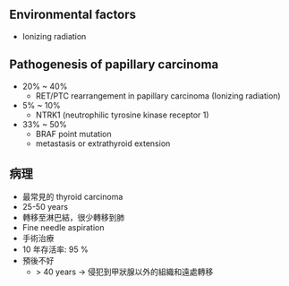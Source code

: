 ## Environmental factors
- Ionizing radiation
## Pathogenesis of papillary carcinoma
- 20% ~ 40%
	- RET/PTC rearrangement in papillary carcinoma (Ionizing radiation)
- 5% ~ 10%
	- NTRK1 (neutrophilic tyrosine kinase receptor 1)
- 33% ~ 50%
	- BRAF point mutation
	- metastasis or extrathyroid extension
## 病理
- 最常見的 thyroid carcinoma
- 25-50 years
- 轉移至淋巴結，很少轉移到肺
- Fine needle aspiration
- 手術治療
- 10 年存活率: 95 %
- 預後不好
	- \> 40 years $\rightarrow$ 侵犯到甲狀腺以外的組織和遠處轉移
